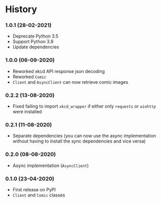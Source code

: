 # History

### 1.0.1 (28-02-2021)
* Deprecate Python 3.5
* Support Python 3.9
* Update dependencies

### 1.0.0 (06-09-2020)
* Reworked xkcd API response json decoding
* Reworked `Comic`
* `Client` and `AsyncClient` can now retrieve comic images

### 0.2.2 (13-08-2020)
* Fixed failing to import `xkcd_wrapper` if either only `requests` or `aiohttp` were installed

### 0.2.1 (11-08-2020)
* Separate dependencies
    (you can now use the async implementation without having to install the sync dependencies and vice versa)

### 0.2.0 (08-08-2020)
* Async implementation (`AsyncClient`)

### 0.1.0 (23-04-2020)
* First release on PyPI
* `Client` and `Comic` classes
